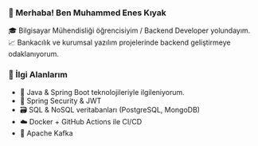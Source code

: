 ### 👋 Merhaba! Ben **Muhammed Enes Kıyak**  
🎓 Bilgisayar Mühendisliği öğrencisiyim / Backend Developer yolundayım.   
📈 Bankacılık ve kurumsal yazılım projelerinde backend geliştirmeye odaklanıyorum.

### 💼 İlgi Alanlarım
- 🚀 Java & Spring Boot teknolojileriyle ilgileniyorum.
- 🔐 Spring Security & JWT
- 🗃️ SQL & NoSQL veritabanları (PostgreSQL, MongoDB)
- ☁️ Docker + GitHub Actions ile CI/CD
- 📨 Apache Kafka
